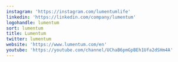 ```yaml
---
instagram: 'https://instagram.com/lumentumlife'
linkedin: 'https://linkedin.com/company/lumentum'
logohandle: lumentum
sort: lumentum
title: Lumentum
twitter: lumentum
website: 'https://www.lumentum.com/en'
youtube: 'https://youtube.com/channel/UChaB6pmGpBEh1Ufa2dSHm4A'
---
```

